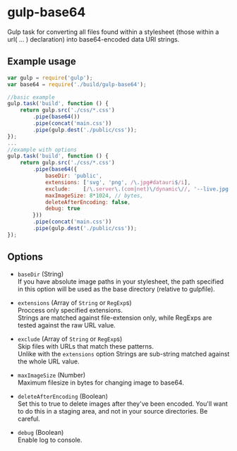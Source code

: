 gulp-base64
===========

Gulp task for converting all files found within a stylesheet (those within a url( ... ) declaration) into base64-encoded data URI strings.

## Example usage
```js
var gulp = require('gulp');
var base64 = require('./build/gulp-base64');

//basic example
gulp.task('build', function () {
    return gulp.src('./css/*.css')
        .pipe(base64())
        .pipe(concat('main.css'))
        .pipe(gulp.dest('./public/css'));
});
...
//example with options
gulp.task('build', function () {
    return gulp.src('./css/*.css')
        .pipe(base64({
            baseDir: 'public',
            extensions: ['svg', 'png', /\.jpg#datauri$/i],
            exclude:    [/\.server\.(com|net)\/dynamic\//, '--live.jpg'],
            maxImageSize: 8*1024, // bytes,
            deleteAfterEncoding: false,
            debug: true
        }))
        .pipe(concat('main.css'))
        .pipe(gulp.dest('./public/css'));
});

```
## Options

  - `baseDir`  (String)  
    If you have absolute image paths in your stylesheet, the path specified
    in this option will be used as the base directory (relative to gulpfile).

  - `extensions`  (Array of `String` or `RegExp`s)  
    Proccess only specified extensions.  
    Strings are matched against file-extension only, while RegExps are tested against the raw URL value.

  - `exclude`  (Array of `String` or `RegExp`s)  
    Skip files with URLs that match these patterns.  
    Unlike with the `extensions` option Strings are sub-string matched against the whole URL value.

  - `maxImageSize` (Number)  
    Maximum filesize in bytes for changing image to base64.
    
  - `deleteAfterEncoding`  (Boolean)  
    Set this to true to delete images after they've been encoded. 
    You'll want to do this in a staging area, and not in your source directories. Be careful.

  - `debug` (Boolean)  
    Enable log to console.
